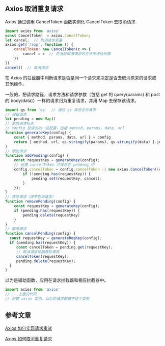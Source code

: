 ## Axios 取消重复请求

Axios 通过调用 CancelToken 函数实例化 CancelToken 去取消请求

```js
import axios from 'axios'
const CancelToken  = axios.CancelToken;
let cancel;  // 取消请求变量
axios.get('/app', function () {
    cancelToken: new CancelToken(c => {
        cancel = c  // 将当前取消请求的方法传递给外部
    })
})
cancel()  // 取消请求
```

在 Axios 的拦截器中判断请求是否是同一个请求来决定是否去取消原来的请求或其他操作。

一般的，把请求路径，请求方法和请求参数（包括 get 的 query(params) 和 post 的 body(data)）一样的请求归为重复请求，并用 Map 去保存该请求。

```js
import qs from 'qs'  // 通过 qs 库去合并请求
// 保留请求
let pending = new Map()
// 生成请求标志
// config 是请求的一些配置，包括 method, params, data, url
function generateKey(config) {
    const { method, params, data, url } = config
    return [ method, url, qs.stringify(params), qs.stringify(data) ].join('&')
}
// 添加请求
function addPending(config) {
    const requestKey = generateKey(config);
    // 设置 cancelToken 并保存在 pending 中
    config.cancelToken = config.cancelToken || new axios.CancelToken((cancel) => {
        if (!pending.has(requestKey)) {
            pending.set(requestKey, cancel);
        }
    });
}
// 移除请求（但不取消请求）
function removePending(config) {
    const requestKey = generateKey(config);
    if (pending.has(requestKey)) {
        pending.delete(requestKey)
    }
}
// 取消请求
function cancelPending(config) {
  const requestKey = generateReqKey(config);
  if (pending.has(requestKey)) {
     const cancelToken = pending.get(requestKey);
     // 取消请求伴随移除请求
     cancelToken(requestKey);
     pending.delete(requestKey);
  }
}
```

以为是辅助函数，应用在请求拦截器和相应拦截器中。

```js
import axios from 'axios'
// ...上面的代码
// 创建 axios 实例，以后的请求都基于这个实例

```



## 参考文章
[Axios 如何实现请求重试](https://juejin.cn/post/6973812686584807432)

[Axios 如何取消重复请求](https://mp.weixin.qq.com/s/By-iXlONjSZLKFG2Xd7rpg)

